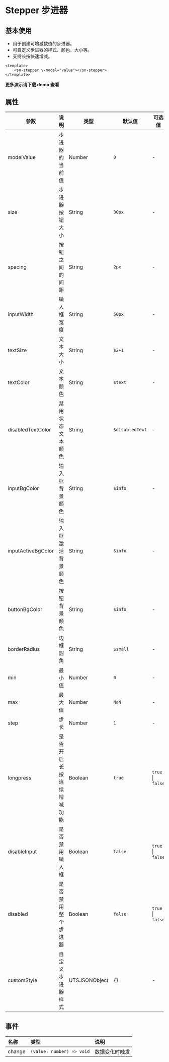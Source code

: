 # Stepper 步进器
## 基本使用
- 用于创建可增减数值的步进器。
- 可自定义步进器的样式、颜色、大小等。
- 支持长按快速增减。
```vue
<template>
	<sn-stepper v-model="value"></sn-stepper>
</template>
```
**更多演示请下载 demo 查看**
## 属性
| 参数               | 说明                     | 类型          | 默认值          | 可选值            |
| ------------------ | ------------------------ | ------------- | --------------- | ----------------- |
| modelValue         | 步进器的当前值           | Number        | `0`             | -                 |
| size               | 步进器按钮大小           | String        | `30px`          | -                 |
| spacing            | 按钮之间的间距           | String        | `2px`           | -                 |
| inputWidth         | 输入框宽度               | String        | `50px`          | -                 |
| textSize           | 文本大小                 | String        | `$2+1`          | -                 |
| textColor          | 文本颜色                 | String        | `$text`         | -                 |
| disabledTextColor  | 禁用状态文本颜色         | String        | `$disabledText` | -                 |
| inputBgColor       | 输入框背景颜色           | String        | `$info`         | -                 |
| inputActiveBgColor | 输入框激活背景颜色       | String        | `$info`         | -                 |
| buttonBgColor      | 按钮背景颜色             | String        | `$info`         | -                 |
| borderRadius       | 边框圆角                 | String        | `$small`        | -                 |
| min                | 最小值                   | Number        | `0`             | -                 |
| max                | 最大值                   | Number        | `NaN`           | -                 |
| step               | 步长                     | Number        | `1`             | -                 |
| longpress          | 是否开启长按连续增减功能 | Boolean       | `true`          | `true` \| `false` |
| disableInput       | 是否禁用输入框           | Boolean       | `false`         | `true` \| `false` |
| disabled           | 是否禁用整个步进器       | Boolean       | `false`         | `true` \| `false` |
| customStyle        | 自定义步进器样式         | UTSJSONObject | `{}`            | -                 |
## 事件
| 名称   | 类型                      | 说明           |
| :----- | :------------------------ | :------------- |
| change | `(value: number) => void` | 数据变化时触发 |

<DemoPhone name="sn-stepper" />